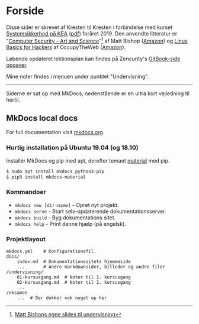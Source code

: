 # Forside

Disse sider er skrevet af Kresten til Kresten i forbindelse med kurset [Systemsikkerhed på KEA](https://kompetence.kea.dk/kurser-fag/systemsikkerhed) ([pdf](./assets/docs/KEA-brochure.pdf)) foråret 2019. Den anvendte litteratur er "[Computer Security - Art and Science](http://nob.cs.ucdavis.edu/book/book-aands2/index.html)"[^1] af Matt Bishop ([Amazon](https://www.amazon.co.uk/Computer-Security-Science-Matt-Bishop/dp/0321712331/)) og [Linux Basics for Hackers](https://www.hackers-arise.com/linux-fundamentals) af OccupyTheWeb ([Amazon](https://www.amazon.de/gp/product/1593278551/ref=ppx_yo_dt_b_asin_title_o00_s00?ie=UTF8&psc=1)).

Løbende opdateret lektionsplan kan findes på Zencurity's [GitBook-side](https://zencurity.gitbook.io/kea-it-sikkerhed/systemsikkerhed/lektionsplan) [opgaver](https://github.com/kramse/security-courses/blob/master/courses/system-and-software/system-security/system-security-exercises.pdf).

Mine noter findes i menuen under punktet "Undervisning".

--------------------------------------------------------------------------------

Siderne er sat op med MkDocs; nedenstående er en ultra kort vejledning til hertil.

## MkDocs local docs

For full documentation visit [mkdocs.org](http://mkdocs.org).

### Hurtig installation på Ubuntu 19.04 (og 18.10)

Installér MkDocs og pip med apt, derefter temaet [material](https://squidfunk.github.io/mkdocs-material/) med pip.

```bash
$ sudo apt install mkdocs python3-pip
$ pip3 install mkdocs-material
```

### Kommandoer

* `mkdocs new [dir-name]` - Opret nyt projekt.
* `mkdocs serve` - Start selv-opdaterende dokumentationsserver.
* `mkdocs build` - Byg dokumentations sitet.
* `mkdocs help` - Print denne hjælp (på engelsk).

### Projektlayout

    mkdocs.yml    # Konfigurationsfil.
    docs/
        index.md  # Dokumentationssitets hjemmeside
        ...       # Andre markdownsider, billeder og andre filer
	/undervisning/
	    01-kursusgang.md  # Noter til 1. kursusgang
	    02-kursusgang.md  # Noter til 2. kursusgang
	    ...
	/eksamen
	    ...  # Der dukker nok noget op her

[^1]: [Matt Bishops egne slides til undervisning](http://nob.cs.ucdavis.edu/book/book-intro/slides/index.html)
